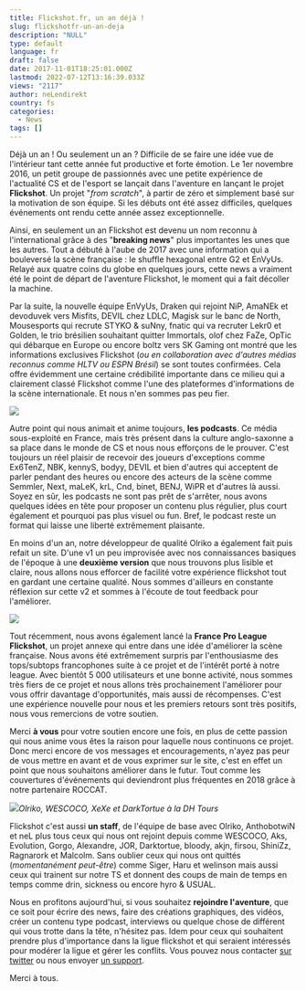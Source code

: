 ```yaml
---
title: Flickshot.fr, un an déjà !
slug: flickshotfr-un-an-deja
description: "NULL"
type: default
language: fr
draft: false
date: 2017-11-01T18:25:01.000Z
lastmod: 2022-07-12T13:16:39.033Z
views: "2117"
author: neLendirekt
country: fs
categories:
  - News
tags: []
---
```

Déjà un an ! Ou seulement un an ? Difficile de se faire une idée vue de l'intérieur tant cette année fut productive et forte émotion. Le 1er novembre 2016, un petit groupe de passionnés avec une petite expérience de l'actualité CS et de l'esport se lançait dans l'aventure en lançant le projet **Flickshot**. Un projet "_from scratch_", à partir de zéro et simplement basé sur la motivation de son équipe. Si les débuts ont été assez difficiles, quelques événements ont rendu cette année assez exceptionnelle.

Ainsi, en seulement un an Flickshot est devenu un nom reconnu à l'international grâce à des "**breaking news**" plus importantes les unes que les autres. Tout a débuté à l'aube de 2017 avec une information qui a bouleversé la scène française : le shuffle hexagonal entre G2 et EnVyUs. Relayé aux quatre coins du globe en quelques jours, cette news a vraiment été le point de départ de l'aventure Flickshot, le moment qui a fait décoller la machine. 

Par la suite, la nouvelle équipe EnVyUs, Draken qui rejoint NiP, AmaNEk et devoduvek vers Misfits, DEVIL chez LDLC, Magisk sur le banc de North, Mousesports qui recrute STYKO & suNny, fnatic qui va recruter Lekr0 et Golden, le trio brésilien souhaitant quitter Immortals, olof chez FaZe, OpTic qui débarque en Europe ou encore boltz vers SK Gaming ont montré que les informations exclusives Flickshot (_ou en collaboration avec d'autres médias reconnus comme HLTV ou ESPN Brésil_) se sont toutes confirmées. Cela offre évidemment une certaine crédibilité importante dans ce milieu qui a clairement classé Flickshot comme l'une des plateformes d'informations de la scène internationale. Et nous n'en sommes pas peu fier.

![](/images/articles/59f9a70c58b87/images/IDvSGa2vuHacTpsYBWQeQaNAsGoGH3VVwDE4Ozpr.png)

Autre point qui nous animait et anime toujours, **les podcasts**. Ce média sous-exploité en France, mais très présent dans la culture anglo-saxonne a sa place dans le monde de CS et nous nous efforçons de le prouver. C'est toujours un réel plaisir de recevoir des joueurs d'exceptions comme Ex6TenZ, NBK, kennyS, bodyy, DEVIL et bien d'autres qui acceptent de parler pendant des heures ou encore des acteurs de la scène comme Semmler, Next, maLeK, krL, Cnd, binet, BENJ, WiPR et d'autres là aussi. Soyez en sûr, les podcasts ne sont pas prêt de s'arrêter, nous avons quelques idées en tête pour proposer un contenu plus régulier, plus court également et pourquoi pas plus visuel ou fun. Bref, le podcast reste un format qui laisse une liberté extrêmement plaisante.

En moins d'un an, notre développeur de qualité Olriko a également fait puis refait un site. D'une v1 un peu improvisée avec nos connaissances basiques de l'époque à une **deuxième version** que nous trouvons plus lisible et claire, nous allons nous efforcer de facilité votre expérience flickshot tout en gardant une certaine qualité. Nous sommes d'ailleurs en constante réflexion sur cette v2 et sommes à l'écoute de tout feedback pour l'améliorer.

![](/images/articles/59f9a70c58b87/images/qkQMkWWaR06DiK2FUiOwlgDsDPffDKypTn2dUGpj.png)

Tout récemment, nous avons également lancé la **France Pro League Flickshot**, un projet annexe qui entre dans une idée d'améliorer la scène française. Nous avons été extrêmement surpris par l'enthousiasme des tops/subtops francophones suite à ce projet et de l'intérêt porté à notre league. Avec bientôt 5 000 utilisateurs et une bonne activité, nous sommes très fiers de ce projet et nous allons très prochainement l'améliorer pour vous offrir davantage d'opportunités, mais aussi de récompenses. C'est une expérience nouvelle pour nous et les premiers retours sont très positifs, nous vous remercions de votre soutien.

Merci **à vous** pour votre soutien encore une fois, en plus de cette passion qui nous anime vous êtes la raison pour laquelle nous continuons ce projet. Donc merci encore de vos messages et encouragements, n'ayez pas peur de vous mettre en avant et de vous exprimer sur le site, c'est en effet un point que nous souhaitons améliorer dans le futur. Tout comme les couvertures d'événements qui deviendront plus fréquentes en 2018 grâce à notre partenaire ROCCAT.

![](/images/articles/59f9a70c58b87/images/ayjp8LQ2MgHMIyN417f0y3Q8Mn2qjM2cWhm8BR4o.png)_Olriko, WESCOCO, XeXe et DarkTortue à la DH Tours_

Flickshot c'est aussi **un staff**, de l'équipe de base avec Olriko, AnthobotwiN et neL plus tous ceux qui nous ont rejoint depuis comme WESCOCO, Aks, Evolution, Gorgo, Alexandre, JOR, Darktortue, bloody, akjn, firsou, ShiniZz, Ragnarork et Malcolm. Sans oublier ceux qui nous ont quittés (_momentanément peut-être_) comme Siger, Haru et welinson mais aussi ceux qui trainent sur notre TS et donnent des coups de main de temps en temps comme drin, sickness ou encore hyro & USUAL.

Nous en profitons aujourd'hui, si vous souhaitez **rejoindre l'aventure**, que ce soit pour écrire des news, faire des créations graphiques, des vidéos, créer un contenu type podcast, interviews ou quelque chose de différent qui vous trotte dans la tête, n'hésitez pas. Idem pour ceux qui souhaitent prendre plus d'importance dans la ligue flickshot et qui seraient intéressés pour modérer la ligue et gérer les conflits. Vous pouvez nous contacter [sur twitter](https://twitter.com/flickshot%5Ffr) ou nous envoyer [un support](https://flickshot.fr/fr/contact).

Merci à tous.
